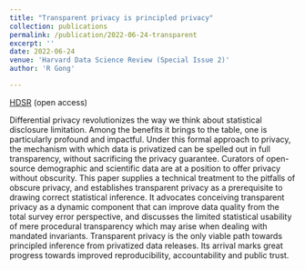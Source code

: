 ```yaml
---
title: "Transparent privacy is principled privacy"
collection: publications
permalink: /publication/2022-06-24-transparent
excerpt: ''
date: 2022-06-24
venue: 'Harvard Data Science Review (Special Issue 2)'
author: 'R Gong'

---
```



[HDSR](https://hdsr.mitpress.mit.edu/pub/ld4smnnf) (open access)

Differential privacy revolutionizes the way we think about statistical disclosure limitation. Among the benefits it brings to the table, one is particularly profound and impactful. Under this formal approach to privacy, the mechanism with which data is privatized can be spelled out in full transparency, without sacrificing the privacy guarantee. Curators of open-source demographic and scientific data are at a position to offer privacy without obscurity. This paper supplies a technical treatment to the pitfalls of obscure privacy, and establishes transparent privacy as a prerequisite to drawing correct statistical inference. It advocates conceiving transparent privacy as a dynamic component that can improve data quality from the total survey error perspective, and discusses the limited statistical usability of mere procedural transparency which may arise when dealing with mandated invariants. Transparent privacy is the only viable path towards principled inference from privatized data releases. Its arrival marks great progress towards improved reproducibility, accountability and public trust.
